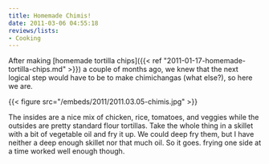 ```yaml
---
title: Homemade Chimis!
date: 2011-03-06 04:55:18
reviews/lists:
- Cooking
---
```

After making [homemade tortilla chips]({{< ref "2011-01-17-homemade-tortilla-chips.md" >}}) a couple of months ago, we knew that the next logical step would have to be to make chimichangas (what else?), so here we are.

<!--more-->

{{< figure src="/embeds/2011/2011.03.05-chimis.jpg" >}}

The insides are a nice mix of chicken, rice, tomatoes, and veggies while the outsides are pretty standard flour tortillas. Take the whole thing in a skillet with a bit of vegetable oil and fry it up. We could deep fry them, but I have neither a deep enough skillet nor that much oil. So it goes. frying one side at a time worked well enough though.

&nbsp;